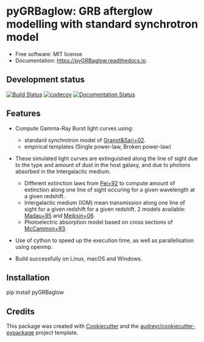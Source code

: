 # pyGRBaglow: GRB afterglow modelling with standard synchrotron model 
  
* Free software: MIT license
* Documentation: https://pyGRBaglow.readthedocs.io.


Development status
--------------------

[![Build Status](https://travis-ci.com/dcorre/pyGRBaglow.svg?branch=master)](https://travis-ci.com/dcorre/pyGRBaglow)
[![codecov](https://codecov.io/gh/dcorre/pyGRBaglow/branch/master/graphs/badge.svg)](https://codecov.io/gh/dcorre/pyGRBaglow/branch/master)
[![Documentation Status](https://readthedocs.org/projects/pygrbaglow/badge/?version=latest)](https://pyetc.readthedocs.io/en/latest/?badge=latest)

Features
--------
* Compute Gamma-Ray Burst light curves using:
    * standard synchrotron model of [Granot&Sari+02](https://ui.adsabs.harvard.edu/abs/2002ApJ...568..820G/abstract).
    * empirical templates (Single power-law, Broken power-law)

* These simulated light curves are extinguished along the line of sight due to the type and amount of dust in the host galaxy, and due to photons absorbed in the Intergalactic medium. 
    * Different extinction laws from [Pei+92](http://adsabs.harvard.edu/abs/1992ApJ...395..130P) to compute amount of extinction along one line of sight occuring for a given wavelength at a given redshift.
    * Intergalactic medium (IGM) mean transmission along one line of sight for a given redshift for a given redshift. 2 models available: [Madau+95](http://adsabs.harvard.edu/abs/1995ApJ...441...18M) and [Meiksin+06](http://adsabs.harvard.edu/abs/2006MNRAS.365..807M).
    * Photoelectric absorption model based on cross sections of [McCammon+93](http://adsabs.harvard.edu/abs/1983ApJ...270..119M).

* Use of cython to speed up the execution time, as well as parallelisation using openmp.

* Build successfully on Linux, macOS and Windows.


Installation
------------

pip install pyGRBaglow


Credits
-------

This package was created with [Cookiecutter](https://github.com/audreyr/cookiecutter) and the [audreyr/cookiecutter-pypackage](https://github.com/audreyr/cookiecutter-pypackage) project template.
 
